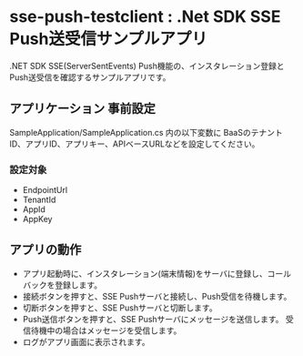 sse-push-testclient : .Net SDK SSE Push送受信サンプルアプリ
=================================================================

.NET SDK SSE(ServerSentEvents) Push機能の、インスタレーション登録とPush送受信を確認するサンプルアプリです。

アプリケーション 事前設定
-----------------------
SampleApplication/SampleApplication.cs 内の以下変数に
BaaSのテナントID、アプリID、アプリキー、APIベースURLなどを設定してください。

### 設定対象
* EndpointUrl
* TenantId
* AppId
* AppKey

アプリの動作
------------

* アプリ起動時に、インスタレーション(端末情報)をサーバに登録し、コールバックを登録します。
* 接続ボタンを押すと、SSE Pushサーバと接続し、Push受信を待機します。
* 切断ボタンを押すと、SSE Pushサーバと切断します。
* Push送信ボタンを押すと、SSE Pushサーバにメッセージを送信します。
  受信待機中の場合はメッセージを受信します。
* ログがアプリ画面に表示されます。

